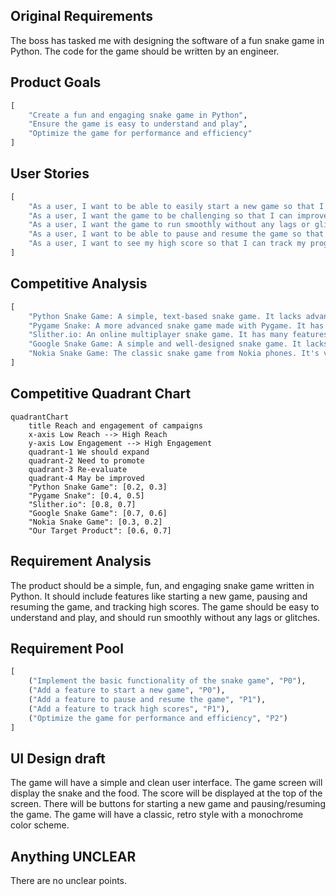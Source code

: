 ## Original Requirements
The boss has tasked me with designing the software of a fun snake game in Python. The code for the game should be written by an engineer.

## Product Goals
```python
[
    "Create a fun and engaging snake game in Python",
    "Ensure the game is easy to understand and play",
    "Optimize the game for performance and efficiency"
]
```

## User Stories
```python
[
    "As a user, I want to be able to easily start a new game so that I can play whenever I want",
    "As a user, I want the game to be challenging so that I can improve my skills",
    "As a user, I want the game to run smoothly without any lags or glitches",
    "As a user, I want to be able to pause and resume the game so that I can take breaks",
    "As a user, I want to see my high score so that I can track my progress"
]
```

## Competitive Analysis
```python
[
    "Python Snake Game: A simple, text-based snake game. It lacks advanced features and graphical interface",
    "Pygame Snake: A more advanced snake game made with Pygame. It has a graphical interface but lacks features like pausing the game or tracking high scores",
    "Slither.io: An online multiplayer snake game. It has many features but may be too complex for users looking for a simple snake game",
    "Google Snake Game: A simple and well-designed snake game. It lacks some features like pausing the game",
    "Nokia Snake Game: The classic snake game from Nokia phones. It's very simple and lacks modern features"
]
```

## Competitive Quadrant Chart
```mermaid
quadrantChart
    title Reach and engagement of campaigns
    x-axis Low Reach --> High Reach
    y-axis Low Engagement --> High Engagement
    quadrant-1 We should expand
    quadrant-2 Need to promote
    quadrant-3 Re-evaluate
    quadrant-4 May be improved
    "Python Snake Game": [0.2, 0.3]
    "Pygame Snake": [0.4, 0.5]
    "Slither.io": [0.8, 0.7]
    "Google Snake Game": [0.7, 0.6]
    "Nokia Snake Game": [0.3, 0.2]
    "Our Target Product": [0.6, 0.7]
```

## Requirement Analysis
The product should be a simple, fun, and engaging snake game written in Python. It should include features like starting a new game, pausing and resuming the game, and tracking high scores. The game should be easy to understand and play, and should run smoothly without any lags or glitches.

## Requirement Pool
```python
[
    ("Implement the basic functionality of the snake game", "P0"),
    ("Add a feature to start a new game", "P0"),
    ("Add a feature to pause and resume the game", "P1"),
    ("Add a feature to track high scores", "P1"),
    ("Optimize the game for performance and efficiency", "P2")
]
```

## UI Design draft
The game will have a simple and clean user interface. The game screen will display the snake and the food. The score will be displayed at the top of the screen. There will be buttons for starting a new game and pausing/resuming the game. The game will have a classic, retro style with a monochrome color scheme.

## Anything UNCLEAR
There are no unclear points.
